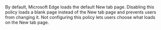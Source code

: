 By default, Microsoft Edge loads the default New tab page. Disabling this policy loads a blank page instead of the New tab page and prevents users from changing it. Not configuring this policy lets users choose what loads on the New tab page.